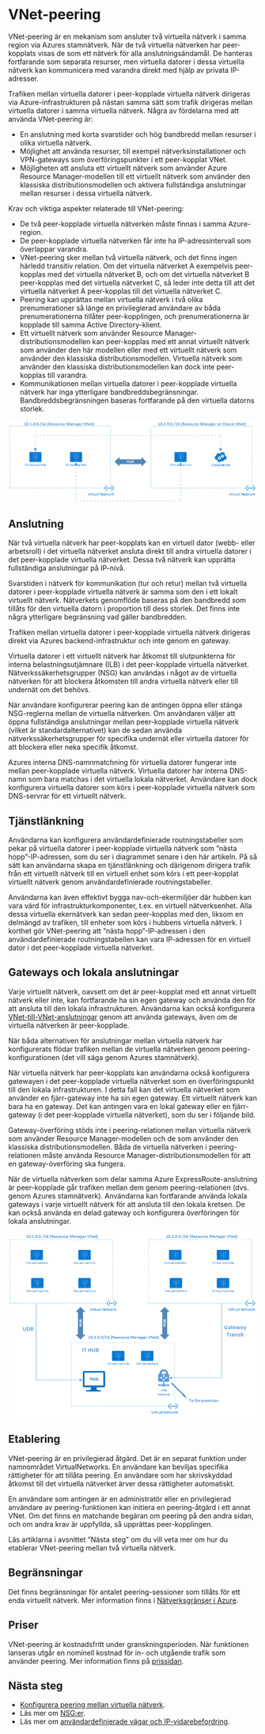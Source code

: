 
<properties
   pageTitle="Peer-koppling i virtuella nätverk i Azure | Microsoft Azure"
   description="Läs mer om VNet-peering (virtuella nätverk) i Azure."
   services="virtual-network"
   documentationCenter="na"
   authors="NarayanAnnamalai"
   manager="jefco"
   editor="tysonn" />
<tags
   ms.service="virtual-network"
   ms.devlang="na"
   ms.topic="get-started-article"
   ms.tgt_pltfrm="na"
   ms.workload="infrastructure-services"
   ms.date="07/28/2016"
   ms.author="narayan" />


# VNet-peering

VNet-peering är en mekanism som ansluter två virtuella nätverk i samma region via Azures stamnätverk. När de två virtuella nätverken har peer-kopplats visas de som ett nätverk för alla anslutningsändamål. De hanteras fortfarande som separata resurser, men virtuella datorer i dessa virtuella nätverk kan kommunicera med varandra direkt med hjälp av privata IP-adresser.

Trafiken mellan virtuella datorer i peer-kopplade virtuella nätverk dirigeras via Azure-infrastrukturen på nästan samma sätt som trafik dirigeras mellan virtuella datorer i samma virtuella nätverk. Några av fördelarna med att använda VNet-peering är:

- En anslutning med korta svarstider och hög bandbredd mellan resurser i olika virtuella nätverk.
- Möjlighet att använda resurser, till exempel nätverksinstallationer och VPN-gateways som överföringspunkter i ett peer-kopplat VNet.
- Möjligheten att ansluta ett virtuellt nätverk som använder Azure Resource Manager-modellen till ett virtuellt nätverk som använder den klassiska distributionsmodellen och aktivera fullständiga anslutningar mellan resurser i dessa virtuella nätverk.

Krav och viktiga aspekter relaterade till VNet-peering:

- De två peer-kopplade virtuella nätverken måste finnas i samma Azure-region.
- De peer-kopplade virtuella nätverken får inte ha IP-adressintervall som överlappar varandra.
- VNet-peering sker mellan två virtuella nätverk, och det finns ingen härledd transitiv relation. Om det virtuella nätverket A exempelvis peer-kopplas med det virtuella nätverket B, och om det virtuella nätverket B peer-kopplas med det virtuella nätverket C, så leder inte detta till att det virtuella nätverket A peer-kopplas till det virtuella nätverket C.
- Peering kan upprättas mellan virtuella nätverk i två olika prenumerationer så länge en privilegierad användare av båda prenumerationerna tillåter peer-kopplingen, och prenumerationerna är kopplade till samma Active Directory-klient. 
- Ett virtuellt nätverk som använder Resource Manager-distributionsmodellen kan peer-kopplas med ett annat virtuellt nätverk som använder den här modellen eller med ett virtuellt nätverk som använder den klassiska distributionsmodellen. Virtuella nätverk som använder den klassiska distributionsmodellen kan dock inte peer-kopplas till varandra.
- Kommunikationen mellan virtuella datorer i peer-kopplade virtuella nätverk har inga ytterligare bandbreddsbegränsningar. Bandbreddsbegränsningen baseras fortfarande på den virtuella datorns storlek.


![Grundläggande VNet-peering](./media/virtual-networks-peering-overview/figure01.png)

## Anslutning
När två virtuella nätverk har peer-kopplats kan en virtuell dator (webb- eller arbetsroll) i det virtuella nätverket ansluta direkt till andra virtuella datorer i det peer-kopplade virtuella nätverket. Dessa två nätverk kan upprätta fullständiga anslutningar på IP-nivå.

Svarstiden i nätverk för kommunikation (tur och retur) mellan två virtuella datorer i peer-kopplade virtuella nätverk är samma som den i ett lokalt virtuellt nätverk. Nätverkets genomflöde baseras på den bandbredd som tillåts för den virtuella datorn i proportion till dess storlek. Det finns inte några ytterligare begränsning vad gäller bandbredden.

Trafiken mellan virtuella datorer i peer-kopplade virtuella nätverk dirigeras direkt via Azures backend-infrastruktur och inte genom en gateway.

Virtuella datorer i ett virtuellt nätverk har åtkomst till slutpunkterna för interna belastningsutjämnare (ILB) i det peer-kopplade virtuella nätverket. Nätverkssäkerhetsgrupper (NSG) kan användas i något av de virtuella nätverken för att blockera åtkomsten till andra virtuella nätverk eller till undernät om det behövs.

När användare konfigurerar peering kan de antingen öppna eller stänga NSG-reglerna mellan de virtuella nätverken. Om användaren väljer att öppna fullständiga anslutningar mellan peer-kopplade virtuella nätverk (vilket är standardalternativet) kan de sedan använda nätverkssäkerhetsgrupper för specifika undernät eller virtuella datorer för att blockera eller neka specifik åtkomst.

Azures interna DNS-namnmatchning för virtuella datorer fungerar inte mellan peer-kopplade virtuella nätverk. Virtuella datorer har interna DNS-namn som bara matchas i det virtuella lokala nätverket. Användare kan dock konfigurera virtuella datorer som körs i peer-kopplade virtuella nätverk som DNS-servrar för ett virtuellt nätverk.

## Tjänstlänkning
Användarna kan konfigurera användardefinierade routningstabeller som pekar på virtuella datorer i peer-kopplade virtuella nätverk som ”nästa hopp”-IP-adressen, som du ser i diagrammet senare i den här artikeln. På så sätt kan användarna skapa en tjänstlänkning och därigenom dirigera trafik från ett virtuellt nätverk till en virtuell enhet som körs i ett peer-kopplat virtuellt nätverk genom användardefinierade routningstabeller.

Användarna kan även effektivt bygga nav-och-ekermiljöer där hubben kan vara värd för infrastrukturkomponenter, t.ex. en virtuell nätverksenhet. Alla dessa virtuella ekernätverk kan sedan peer-kopplas med den, liksom en delmängd av trafiken, till enheter som körs i hubbens virtuella nätverk. I korthet gör VNet-peering att ”nästa hopp”-IP-adressen i den användardefinierade routningstabellen kan vara IP-adressen för en virtuell dator i det peer-kopplade virtuella nätverket.

## Gateways och lokala anslutningar
Varje virtuellt nätverk, oavsett om det är peer-kopplat med ett annat virtuellt nätverk eller inte, kan fortfarande ha sin egen gateway och använda den för att ansluta till den lokala infrastrukturen. Användarna kan också konfigurera [VNet-till-VNet-anslutningar](../vpn-gateway/vpn-gateway-vnet-vnet-rm-ps.md) genom att använda gateways, även om de virtuella nätverken är peer-kopplade.

När båda alternativen för anslutningar mellan virtuella nätverk har konfigurerats flödar trafiken mellan de virtuella nätverken genom peering-konfigurationen (det vill säga genom Azures stamnätverk).

När virtuella nätverk har peer-kopplats kan användarna också konfigurera gatewayen i det peer-kopplade virtuella nätverket som en överföringspunkt till den lokala infrastrukturen. I detta fall kan det virtuella nätverket som använder en fjärr-gateway inte ha sin egen gateway. Ett virtuellt nätverk kan bara ha en gateway. Det kan antingen vara en lokal gateway eller en fjärr-gateway (i det peer-kopplade virtuella nätverket), som du ser i följande bild.

Gateway-överföring stöds inte i peering-relationen mellan virtuella nätverk som använder Resource Manager-modellen och de som använder den klassiska distributionsmodellen. Båda de virtuella nätverken i peering-relationen måste använda Resource Manager-distributionsmodellen för att en gateway-överföring ska fungera.

När de virtuella nätverken som delar samma Azure ExpressRoute-anslutning är peer-kopplade går trafiken mellan dem genom peering-relationen (dvs. genom Azures stamnätverk). Användarna kan fortfarande använda lokala gateways i varje virtuellt nätverk för att ansluta till den lokala kretsen. De kan också använda en delad gateway och konfigurera överföringen för lokala anslutningar.

![Överföring med VNet-peering](./media/virtual-networks-peering-overview/figure02.png)

## Etablering
VNet-peering är en privilegierad åtgärd. Det är en separat funktion under namnområdet VirtualNetworks. En användare kan beviljas specifika rättigheter för att tillåta peering. En användare som har skrivskyddad åtkomst till det virtuella nätverket ärver dessa rättigheter automatiskt.

En användare som antingen är en administratör eller en privilegierad användare av peering-funktionen kan initiera en peering-åtgärd i ett annat VNet. Om det finns en matchande begäran om peering på den andra sidan, och om andra krav är uppfyllda, så upprättas peer-kopplingen.

Läs artiklarna i avsnittet ”Nästa steg” om du vill veta mer om hur du etablerar VNet-peering mellan två virtuella nätverk.

## Begränsningar
Det finns begränsningar för antalet peering-sessioner som tillåts för ett enda virtuellt nätverk. Mer information finns i [Nätverksgränser i Azure](../azure-subscription-service-limits.md#networking-limits).

## Priser
VNet-peering är kostnadsfritt under granskningsperioden. När funktionen lanseras utgår en nominell kostnad för in- och utgående trafik som använder peering. Mer information finns på [prissidan](https://azure.microsoft.com/pricing/details/virtual-network).


## Nästa steg
- [Konfigurera peering mellan virtuella nätverk](virtual-networks-create-vnetpeering-arm-portal.md).
- Läs mer om [NSG:er](virtual-networks-nsg.md).
- Läs mer om [användardefinierade vägar och IP-vidarebefordring](virtual-networks-udr-overview.md).



<!--HONumber=Sep16_HO4-->


